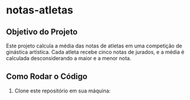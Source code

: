 # notas-atletas

## Objetivo do Projeto

Este projeto calcula a média das notas de atletas em uma competição de ginástica artística. Cada atleta recebe cinco notas de jurados, e a média é calculada desconsiderando a maior e a menor nota.

## Como Rodar o Código

1. Clone este repositório em sua máquina:
